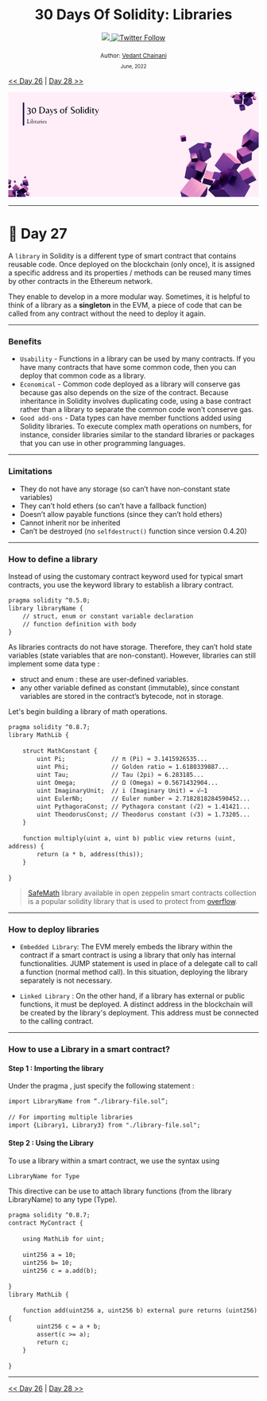 <div align="center">
  <h1> 30 Days Of Solidity: Libraries</h1>
  <a class="header-badge" target="_blank" href="https://dev.to/envoy_">
  <img src="https://img.shields.io/badge/dev.to-0A0A0A?style=for-the-badge&logo=devdotto&logoColor=white">
  </a>
  <a class="header-badge" target="_blank" href="https://twitter.com/Envoy_1084">
  <img alt="Twitter Follow" src="https://img.shields.io/twitter/follow/Envoy_1084?style=social">
  </a>

<sub>Author:
<a href="https://dev.to/envoy_" target="_blank">Vedant Chainani</a><br>
<small> June, 2022</small>
</sub>

</div>

[<< Day 26](../Day%2026%20-%20Events%20and%20Hashing/readme.md) | [Day 28 >>](../Day%2028%20-%20Abstract%20Contract/readme.md)

![Cover](./cover.png)

---

# 📔 Day 27

A `library` in Solidity is a different type of smart contract that contains reusable code. Once deployed on the blockchain (only once), it is assigned a specific address and its properties / methods can be reused many times by other contracts in the Ethereum network.

They enable to develop in a more modular way. Sometimes, it is helpful to think of a library as a **singleton** in the EVM, a piece of code that can be called from any contract without the need to deploy it again.

---

### Benefits

- `Usability` - Functions in a library can be used by many contracts. If you have many contracts that have some common code, then you can deploy that common code as a library.
- `Economical` - Common code deployed as a library will conserve gas because gas also depends on the size of the contract. Because inheritance in Solidity involves duplicating code, using a base contract rather than a library to separate the common code won't conserve gas.
- `Good add-ons` - Data types can have member functions added using Solidity libraries. To execute complex math operations on numbers, for instance, consider libraries similar to the standard libraries or packages that you can use in other programming languages.

---

### Limitations

- They do not have any storage (so can’t have non-constant state variables)
- They can’t hold ethers (so can’t have a fallback function)
- Doesn’t allow payable functions (since they can’t hold ethers)
- Cannot inherit nor be inherited
- Can’t be destroyed (no `selfdestruct()` function since version 0.4.20)

---

### How to define a library

Instead of using the customary contract keyword used for typical smart contracts, you use the keyword library to establish a library contract.

```solidity
pragma solidity ^0.5.0;
library libraryName {
    // struct, enum or constant variable declaration
    // function definition with body
}
```

As libraries contracts do not have storage. Therefore, they can’t hold state variables (state variables that are non-constant). However, libraries can still implement some data type :

- struct and enum : these are user-defined variables.
- any other variable defined as constant (immutable), since constant variables are stored in the contract’s bytecode, not in storage.

Let's begin building a library of math operations.

```solidity
pragma solidity ^0.8.7;
library MathLib {

    struct MathConstant {
        uint Pi;             // π (Pi) ≈ 3.1415926535...
        uint Phi;            // Golden ratio ≈ 1.6180339887...
        uint Tau;            // Tau (2pi) ≈ 6.283185...
        uint Omega;          // Ω (Omega) ≈ 0.5671432904...
        uint ImaginaryUnit;  // i (Imaginary Unit) = √–1
        uint EulerNb;        // Euler number ≈ 2.7182818284590452...
        uint PythagoraConst; // Pythagora constant (√2) ≈ 1.41421...
        uint TheodorusConst; // Theodorus constant (√3) ≈ 1.73205...
    }

    function multiply(uint a, uint b) public view returns (uint, address) {
        return (a * b, address(this));
    }

}
```

> [SafeMath](https://docs.openzeppelin.org/docs/math_safemath) library available in open zeppelin smart contracts collection is a popular solidity library that is used to protect from [overflow](https://ethereumdev.io/safemath-protect-overflows/).

---

### How to deploy libraries

- `Embedded Library`: The EVM merely embeds the library within the contract if a smart contract is using a library that only has internal functionalities. JUMP statement is used in place of a delegate call to call a function (normal method call). In this situation, deploying the library separately is not necessary.

- `Linked Library` : On the other hand, if a library has external or public functions, it must be deployed. A distinct address in the blockchain will be created by the library's deployment. This address must be connected to the calling contract.

---

### How to use a Library in a smart contract?

#### **Step 1 : Importing the library**

Under the pragma , just specify the following statement :

```solidity
import LibraryName from “./library-file.sol”;

// For importing multiple libraries
import {Library1, Library3} from "./library-file.sol";

```

#### **Step 2 : Using the Library**

To use a library within a smart contract, we use the syntax using

```
LibraryName for Type
```

This directive can be use to attach library functions (from the library LibraryName) to any type (Type).

```
pragma solidity ^0.8.7;
contract MyContract {

    using MathLib for uint;

    uint256 a = 10;
    uint256 b= 10;
    uint256 c = a.add(b);

}
library MathLib {

    function add(uint256 a, uint256 b) external pure returns (uint256) {
        uint256 c = a + b;
        assert(c >= a);
        return c;
    }

}
```

---

[<< Day 26](../Day%2026%20-%20Events%20and%20Hashing/readme.md) | [Day 28 >>](../Day%2028%20-%20Abstract%20Contract/readme.md)
